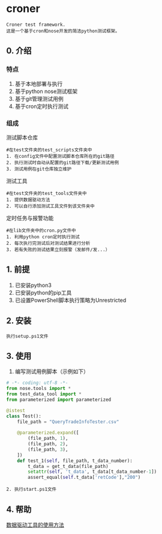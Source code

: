 # croner
    
    Croner test framework.
    这是一个基于cron和nose开发的简洁python测试框架。

## 0. 介绍
    
### 特点
    
1. 基于本地部署与执行
2. 基于python nose测试框架
3. 基于git管理测试用例
4. 基于cron定时执行测试
    
### 组成

测试脚本仓库

    #在test文件夹的test_scripts文件夹中
    1. 在config文件中配置测试脚本仓库所在的git路径
    2. 执行测试时自动从配置的git路径下载/更新测试用例
    3. 测试用例在git仓库独立维护
    
测试工具

    #在test文件夹的test_tools文件夹中
    1. 提供数据驱动方法
    2. 可以自行添加测试工具文件到该文件夹中
    
定时任务与报警功能

    #在lib文件夹中的cron.py文件中
    1. 利用python cron定时执行测试
    2. 每次执行完测试后对测试结果进行分析
    3. 若有失败的测试结果立刻报警（发邮件/发...）

## 1. 前提
    
1. 已安装python3
2. 已安装python的pip工具
3. 已设置PowerShell脚本执行策略为Unrestricted
    
## 2. 安装

    执行setup.ps1文件

## 3. 使用

1. 编写测试用例脚本（示例如下）
```python
# -*- coding: utf-8 -*-
from nose.tools import *
from test_data_tool import *
from parameterized import parameterized

@istest
class Test():
    file_path = "QueryTradeInfoTester.csv"
    
    @parameterized.expand([
        (file_path, 1),
        (file_path, 2),
        (file_path, 3),
    ])
    def test_1(self, file_path, t_data_number):
        t_data = get_t_data(file_path)
        setattr(self, 't_data', t_data[t_data_number-1])
        assert_equal(self.t_data['retCode'],"200")
```
    2. 执行start.ps1文件

## 4. 帮助

[数据驱动工具的使用方法](http://www.cnblogs.com/LanTianYou/p/7298200.html)
